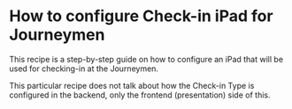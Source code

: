 # How to configure Check-in iPad for Journeymen
This recipe is a step-by-step guide on how to configure an iPad that will be used for checking-in at the Journeymen.

This particular recipe does not talk about how the Check-in Type is configured in the backend, only the frontend (presentation) side of this.